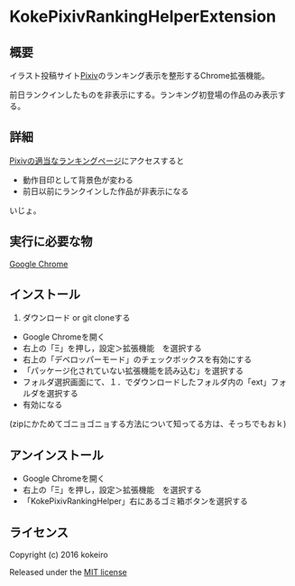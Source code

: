 KokePixivRankingHelperExtension
====

## 概要

イラスト投稿サイト[Pixiv](http://www.pixiv.net/)のランキング表示を整形するChrome拡張機能。

前日ランクインしたものを非表示にする。ランキング初登場の作品のみ表示する。

## 詳細

[Pixivの適当なランキングページ](http://www.pixiv.net/ranking.php?mode=daily&content=illust)にアクセスすると

* 動作目印として背景色が変わる
* 前日以前にランクインした作品が非表示になる

いじょ。

## 実行に必要な物

[Google Chrome](https://www.google.co.jp/chrome/browser/desktop/index.html)

## インストール

1. ダウンロード or git cloneする
* Google Chromeを開く
* 右上の「Ξ」を押し，設定＞拡張機能　を選択する
* 右上の「デベロッパーモード」のチェックボックスを有効にする
* 「パッケージ化されていない拡張機能を読み込む」を選択する
* フォルダ選択画面にて、１．でダウンロードしたフォルダ内の「ext」フォルダを選択する
* 有効になる

(zipにかためてゴニョゴニョする方法について知ってる方は、そっちでもおｋ)

## アンインストール

* Google Chromeを開く
* 右上の「Ξ」を押し，設定＞拡張機能　を選択する
* 「KokePixivRankingHelper」右にあるゴミ箱ボタンを選択する

## ライセンス

Copyright (c) 2016 kokeiro

Released under the [MIT license](http://opensource.org/licenses/mit-license.php)
